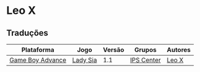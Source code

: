 # Leo X

## Traduções

| Plataforma | Jogo | Versão | Grupos | Autores |
| ----------- | ----------- | ----------- | ----------- | ----------- |
| [Game Boy Advance](../../traducoes/game-boy-advance/) | [Lady Sia](../../traducoes/game-boy-advance/lady-sia_leo-x/) | 1.1 | [IPS Center](../../grupos/ips-center/) | [Leo X](../../autores/leo-x/) |